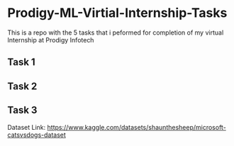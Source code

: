 # Prodigy-ML-Virtial-Internship-Tasks
This is a repo with the 5 tasks that i peformed for completion of my virtual Internship at Prodigy Infotech

## Task 1


## Task 2


## Task 3
Dataset Link: https://www.kaggle.com/datasets/shaunthesheep/microsoft-catsvsdogs-dataset
